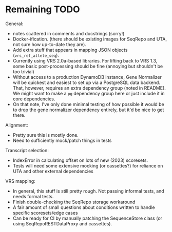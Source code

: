 # Remaining TODO

General:
* notes scattered in comments and docstrings (sorry!)
* Docker-ification. (there should be existing images for SeqRepo and UTA, not sure how up-to-date they are).
* Add extra stuff that appears in mapping JSON objects (``vrs_ref_allele_seq``).
* Currently using VRS 2.0a-based libraries. For lifting back to VRS 1.3, some basic post-processing should be fine (annoying but shouldn't be too trivial)
* Without access to a production DynamoDB instance, Gene Normalizer will be quickest and easiest to set up via a PostgreSQL data backend. That, however, requires an extra dependency group (noted in README). We might want to make a `pg` dependency group here or just include it in core dependencies.
* On that note, I've only done minimal testing of how possible it would be to drop the gene normalizer dependency entirely, but it'd be nice to get there.

Alignment:
* Pretty sure this is mostly done.
* Need to sufficiently mock/patch things in tests

Transcript selection:
* IndexError in calculating offset on lots of new (2023) scoresets.
* Tests will need some extensive mocking (or cassettes?) for reliance on UTA and other external dependencies

VRS mapping:
* In general, this stuff is still pretty rough. Not passing informal tests, and needs formal tests.
* Finish double-checking the SeqRepo storage workaround
* A fair amount of small questions about conditions written to handle specific scoresets/edge cases
* Can be ready for CI by manually patching the SequenceStore class (or using SeqRepoRESTDataProxy and cassettes).
